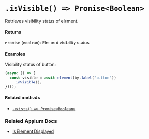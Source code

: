 # `.isVisible() => Promise<Boolean>`

Retrieves visibility status of element.

#### Returns

`Promise` (`Boolean`): Element visibility status.

#### Examples

Visibility status of button:

```javascript
(async () => {
  const visible = await element(by.label("button"))
    .isVisible();
})();
```

#### Related methods

- [`.exists() => Promise<Boolean>`](./exists.md)

### Related Appium Docs

- [Is Element Displayed](http://appium.io/docs/en/commands/element/attributes/displayed/)
